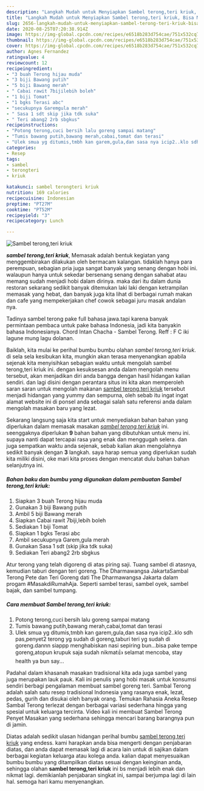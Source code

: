 ```yaml
---
description: "Langkah Mudah untuk Menyiapkan Sambel terong,teri kriuk, Bisa Manjain Lidah"
title: "Langkah Mudah untuk Menyiapkan Sambel terong,teri kriuk, Bisa Manjain Lidah"
slug: 2656-langkah-mudah-untuk-menyiapkan-sambel-terong-teri-kriuk-bisa-manjain-lidah
date: 2020-08-25T07:20:38.914Z
image: https://img-global.cpcdn.com/recipes/e6518b283d754cae/751x532cq70/sambel-terongteri-kriuk-foto-resep-utama.jpg
thumbnail: https://img-global.cpcdn.com/recipes/e6518b283d754cae/751x532cq70/sambel-terongteri-kriuk-foto-resep-utama.jpg
cover: https://img-global.cpcdn.com/recipes/e6518b283d754cae/751x532cq70/sambel-terongteri-kriuk-foto-resep-utama.jpg
author: Agnes Fernandez
ratingvalue: 4
reviewcount: 12
recipeingredient:
- "3 buah Terong hijau muda"
- "3 biji Bawang putih"
- "5 biji Bawang merah"
- " Cabai rawit 7bijilebih boleh"
- "1 biji Tomat"
- "1 bgks Terasi abc"
- "secukupnya Garemgula merah"
- " Sasa 1 sdt skip jika tdk suka"
- " Teri abang2 2rb sbgkus"
recipeinstructions:
- "Potong terong,cuci bersih lalu goreng sampai matang"
- "Tumis bawang putih,bawang merah,cabai,tomat dan terasi"
- "Ulek smua yg ditumis,tmbh kan garem,gula,dan sasa nya icip2..klo sdh pas,penyet2 terong yg sudah di goreng,taburi teri yg sudah di goreng.dannn siappp menghabiskan nasi sepiring bun...bisa pake tempe goreng,atopun krupuk saja sudah nikmat👍 selamat mencoba, stay health ya bun say..."
categories:
- Resep
tags:
- sambel
- terongteri
- kriuk

katakunci: sambel terongteri kriuk 
nutrition: 169 calories
recipecuisine: Indonesian
preptime: "PT27M"
cooktime: "PT52M"
recipeyield: "3"
recipecategory: Lunch

---
```



![Sambel terong,teri kriuk](https://img-global.cpcdn.com/recipes/e6518b283d754cae/751x532cq70/sambel-terongteri-kriuk-foto-resep-utama.jpg)

<b><i>sambel terong,teri kriuk</i></b>, Memasak adalah bentuk kegiatan yang menggembirakan dilakukan oleh bermacam kalangan. tidaklah hanya para perempuan, sebagian pria juga sangat banyak yang senang dengan hobi ini. walaupun hanya untuk sekedar bersenang senang dengan sahabat atau memang sudah menjadi hobi dalam dirinya. maka dari itu dalam dunia restoran sekarang sedikit banyak ditemukan laki laki dengan ketrampilan memasak yang hebat, dan banyak juga kita lihat di berbagai rumah makan dan cafe yang mempekerjakan chef cowok sebagai juru masak andalan nya.

Tadinya sambel terong pake full bahasa jawa.tapi karena banyak permintaan pembaca untuk pake bahasa Indonesia, jadi kita banyakin bahasa Indonesianya. Chord Intan Chacha - Sambel Terong. Reff : F C iki lagune mung lagu dolanan.

Baiklah, kita mulai ke perihal bumbu bumbu olahan <i>sambel terong,teri kriuk</i>. di sela sela kesibukan kita, mungkin akan terasa menyenangkan apabila sejenak kita menyisihkan sebagian waktu untuk mengolah sambel terong,teri kriuk ini. dengan kesuksesan anda dalam mengolah menu tersebut, akan menjadikan diri anda bangga dengan hasil hidangan kalian sendiri. dan lagi disini dengan perantara situs ini kita akan memperoleh saran saran untuk mengolah makanan <u>sambel terong,teri kriuk</u> tersebut menjadi hidangan yang yummy dan sempurna, oleh sebab itu ingat ingat alamat website ini di ponsel anda sebagai salah satu referensi anda dalam mengolah masakan baru yang lezat.


Sekarang langsung saja kita start untuk menyediakan bahan bahan yang diperlukan dalam memasak masakan <u><i>sambel terong,teri kriuk</i></u> ini. seenggaknya diperlukan <b>9</b> bahan bahan yang dibutuhkan untuk menu ini. supaya nanti dapat tercapai rasa yang enak dan menggugah selera. dan juga sempatkan waktu anda sejenak, sebab kalian akan mengolahnya sedikit banyak dengan <b>3</b> langkah. saya harap semua yang diperlukan sudah kita miliki disini, oke mari kita proses dengan mencatat dulu bahan bahan selanjutnya ini.

<!--inarticleads1-->

##### Bahan baku dan bumbu yang digunakan dalam pembuatan Sambel terong,teri kriuk:

1. Siapkan 3 buah Terong hijau muda
1. Gunakan 3 biji Bawang putih
1. Ambil 5 biji Bawang merah
1. Siapkan  Cabai rawit 7biji,lebih boleh
1. Sediakan 1 biji Tomat
1. Siapkan 1 bgks Terasi abc
1. Ambil secukupnya Garem,gula merah
1. Gunakan  Sasa 1 sdt (skip jika tdk suka)
1. Sediakan  Teri abang2 2rb sbgkus


Atur terong yang telah digoreng di atas piring saji. Tuang sambel di atasnya, kemudian taburi dengan teri goreng. The Dharmawangsa JakartaSambal Terong Pete dan Teri Goreng dati The Dharmawangsa Jakarta dalam progam #MasakdiRumahAja. Seperti sambel terasi, sambel oyek, sambel bajak, dan sambel tumpang. 

<!--inarticleads2-->

##### Cara membuat Sambel terong,teri kriuk:

1. Potong terong,cuci bersih lalu goreng sampai matang
1. Tumis bawang putih,bawang merah,cabai,tomat dan terasi
1. Ulek smua yg ditumis,tmbh kan garem,gula,dan sasa nya icip2..klo sdh pas,penyet2 terong yg sudah di goreng,taburi teri yg sudah di goreng.dannn siappp menghabiskan nasi sepiring bun...bisa pake tempe goreng,atopun krupuk saja sudah nikmat👍 selamat mencoba, stay health ya bun say...


Padahal dalam khasanah masakan tradisional kita ada juga sambel yang juga merupakan lauk pauk. Kali ini penulis yang hobi masak untuk konsumsi sendiri berbagi pengalaman membuat sambel goreng teri. Sambal Terong adalah salah satu resep tradisional Indonesia yang rasanya enak, lezat, pedas, gurih dan disukai oleh banyak orang. Temukan Rahasia Aneka Resep Sambal Terong terlezat dengan berbagai variasi sederhana hingga yang spesial untuk keluarga tercinta. Video kali ini membuat Sambel Terong Penyet Masakan yang sederhana sehingga mencari barang barangnya pun di jamin. 

Diatas adalah sedikit ulasan hidangan perihal bumbu <u>sambel terong,teri kriuk</u> yang endess. kami harapkan anda bisa mengerti dengan penjabaran diatas, dan anda dapat memasak lagi di acara lain untuk di sajikan dalam berbagai kegiatan keluarga atau kolega anda. kalian dapat menyesuaikan bumbu bumbu yang ditampilkan diatas sesuai dengan keinginan anda, sehingga olahan <b>sambel terong,teri kriuk</b> ini bs menjadi lebih enak dan nikmat lagi. demikianlah penjabaran singkat ini, sampai berjumpa lagi di lain hal. semoga hari kamu menyenangkan.
